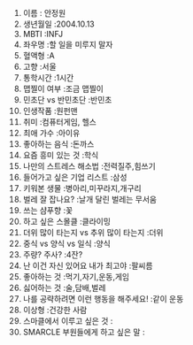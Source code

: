 1. 이름 : 안정원
2. 생년월일 :2004.10.13
3. MBTI :INFJ
4. 좌우명 :할 일을 미루지 말자
5. 혈액형 :A
6. 고향 :서울
7. 통학시간 :1시간
8. 맵찔이 여부 :조금 맵찔이
9. 민초단 vs 반민초단 :반민초
10. 인생작품 :원펀맨
11. 취미 :컴퓨터게임, 헬스
12. 최애 가수 :아이유
13. 좋아하는 음식 :돈까스
14. 요즘 흥미 있는 것 :학식
15. 나만의 스트레스 해소법 :전력질주,힘쓰기
16. 들어가고 싶은 기업 리스트 :삼성
17. 키워본 생물 :병아리,미꾸라지,개구리
18. 벌레 잘 잡나요? :날개 달린 벌레는 무서움
19. 쓰는 샴푸향 :꽃
20. 하고 싶은 스몰클 :클라이밍
21. 더위 많이 타는지 vs 추위 많이 타는지 :더위
22. 중식 vs 양식 vs 일식 :양식
23. 주량? 주사? :4잔?
24. 난 이건 자신 있어요 내가 최고야 :팔씨름
25. 좋아하는 것 :먹기,자기,운동,게임
26. 싫어하는 것 :술,담배,벌레
27. 나를 공략하려면 이런 행동을 해주세요! :같이 운동
28. 이상형 :건강한 사람
29. 스마클에서 이루고 싶은 것 :
30. SMARCLE 부원들에게 하고 싶은 말 :

